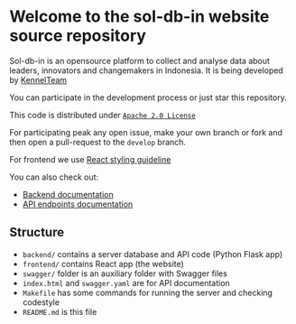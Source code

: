 # Welcome to the sol-db-in website source repository

Sol-db-in is an opensource platform to collect and analyse data about leaders,
innovators and changemakers in Indonesia. 
It is being developed by [KennelTeam](https://github.com/KennelTeam)

You can participate in the development process or just star this repository.

This code is distributed under [`Apache 2.0 License`](license)

For participating peak any open issue, make your own branch or fork and then
open a pull-request to the `develop` branch.

For frontend we use [React styling guideline](https://github.com/airbnb/javascript/tree/master/react)

You can also check out:
- [Backend documentation](backend/README.md)
- [API endpoints documentation](https://kennelteam.github.io/sol-db-in/)

## Structure

- `backend/` contains a server database and API code (Python Flask app)
- `frontend/` contains React app (the website)
- `swagger/` folder is an auxiliary folder with Swagger files
- `index.html` and `swagger.yaml` are for API documentation
- `Makefile` has some commands for running the server and checking codestyle
- `README.md` is this file
